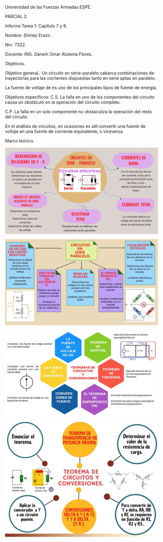 Universidad de las Fuerzas Armadas ESPE.

PARCIAL 2.

Informe Tarea 1: Capítulo 7 y 8.

Nombre: Shirley Erazo.

Nrc: 7322.

Docente: ING. Darwin Omar Alulema Flores.

Objetivos.

Objetivo generaL: Un circuito en serie-paralelo cabarca combinaciones de trayectorias para las corrientes  dispuestas tanto en serie aptas en paralelo.

La fuente de voltaje de es uno de los principales tipos de fuente de energía.

Objetivos especificos: C.S. La falla en uno de los componentes del circuito causa un obstáculo en la operación del circuito completo.

C.P. La falla en un solo componente no obstaculiza la operación del resto del circuito.

En el análisis de circuitos, en ocasiones es útil convertir una fuente de voltaje en una fuente de corriente equivalente, o viceversa.

Marco teórico.

![](https://github.com/Shirley-Erazo9/Informe-4/blob/main/MP1.jpg) 

![](https://github.com/Shirley-Erazo9/Informe-4/blob/main/MP2.jpg)

![](https://github.com/Shirley-Erazo9/Informe-4/blob/main/MP3.jpg)

![](https://github.com/Shirley-Erazo9/Informe-4/blob/main/MP4.jpg)
